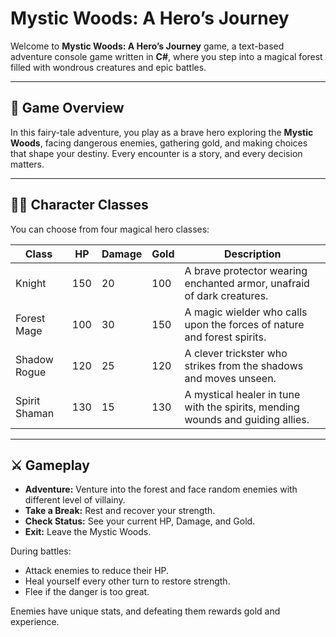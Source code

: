 # Mystic Woods: A Hero’s Journey

Welcome to **Mystic Woods: A Hero’s Journey** game, a text-based adventure console game written in **C#**, where you step into a magical forest filled with wondrous creatures and epic battles.  

---

## 🌲 Game Overview

In this fairy-tale adventure, you play as a brave hero exploring the **Mystic Woods**, facing dangerous enemies, gathering gold, and making choices that shape your destiny. Every encounter is a story, and every decision matters.

---

## 🧙‍♂️ Character Classes

You can choose from four magical hero classes:

| Class          | HP   | Damage | Gold | Description |
|----------------|------|--------|------|-------------|
| Knight         | 150  | 20     | 100  | A brave protector wearing enchanted armor, unafraid of dark creatures. |
| Forest Mage    | 100  | 30     | 150  | A magic wielder who calls upon the forces of nature and forest spirits. |
| Shadow Rogue   | 120  | 25     | 120  | A clever trickster who strikes from the shadows and moves unseen. |
| Spirit Shaman  | 130  | 15     | 130  | A mystical healer in tune with the spirits, mending wounds and guiding allies. |

---

## ⚔️ Gameplay

- **Adventure:** Venture into the forest and face random enemies with different level of villainy.
- **Take a Break:** Rest and recover your strength.
- **Check Status:** See your current HP, Damage, and Gold.
- **Exit:** Leave the Mystic Woods.

During battles:  
- Attack enemies to reduce their HP.  
- Heal yourself every other turn to restore strength.  
- Flee if the danger is too great.  

Enemies have unique stats, and defeating them rewards gold and experience.
